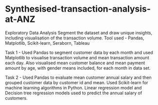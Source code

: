 # Synthesised-transaction-analysis-at-ANZ
Exploratory Data Analysis Segment the dataset and draw unique insights, including visualisation of the transaction volume.
Tool used - Pandas, Matplotlib, Scikit-learn, Seraborn, Tableau

Task 1 - Used Pandas to segment customer data by each month and used Matplotlib to visualise transaction volume and mean transaction amount each day. Also visualised mean customer balance and mean payment amount by age, with gender means included, for each month in data set.

Task 2 - Used Pandas to evaluate mean customer annual salary and then grouped customer data by customer id and mean. Used Scikit-learn for machine learning algorithms in Python. Linear regression model and Decision tree regression models used to predict the annual salary of customers.
